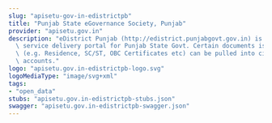 ```yaml
---
slug: "apisetu-gov-in-edistrictpb"
title: "Punjab State eGovernance Society, Punjab"
provider: "apisetu.gov.in"
description: "eDistrict Punjab (http://edistrict.punjabgovt.gov.in) is the online\
  \ service delivery portal for Punjab State Govt. Certain documents issued by it\
  \ (e.g. Residence, SC/ST, OBC Certificates etc) can be pulled into citizens' DigiLocker\
  \ accounts."
logo: "apisetu.gov.in-edistrictpb-logo.svg"
logoMediaType: "image/svg+xml"
tags:
- "open_data"
stubs: "apisetu.gov.in-edistrictpb-stubs.json"
swagger: "apisetu.gov.in-edistrictpb-swagger.json"
---
```

